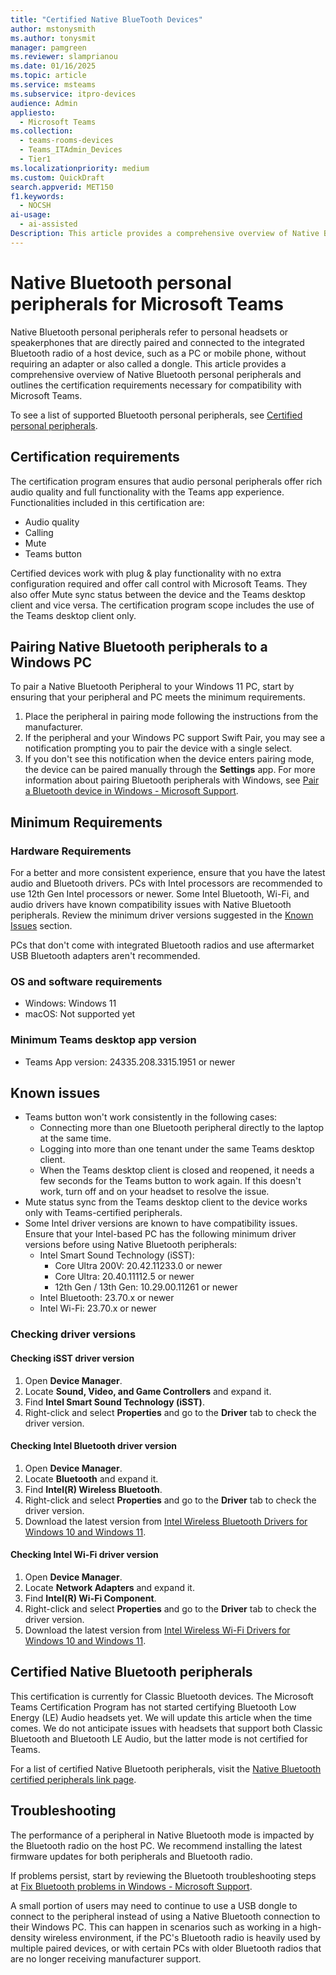 ```yaml
---  
title: "Certified Native BlueTooth Devices"  
author: mstonysmith
ms.author: tonysmit  
manager: pamgreen
ms.reviewer: slamprianou 
ms.date: 01/16/2025  
ms.topic: article
ms.service: msteams
ms.subservice: itpro-devices
audience: Admin
appliesto: 
  - Microsoft Teams
ms.collection: 
  - teams-rooms-devices
  - Teams_ITAdmin_Devices
  - Tier1
ms.localizationpriority: medium
ms.custom: QuickDraft  
search.appverid: MET150  
f1.keywords: 
  - NOCSH 
ai-usage:  
  - ai-assisted
Description: This article provides a comprehensive overview of Native Bluetooth personal peripherals and outlines the certification requirements necessary for compatibility with Microsoft Teams.
---  
```


# Native Bluetooth personal peripherals for Microsoft Teams

Native Bluetooth personal peripherals refer to personal headsets or speakerphones that are directly paired and connected to the integrated Bluetooth radio of a host device, such as a PC or mobile phone, without requiring an adapter or also called a dongle. This article provides a comprehensive overview of Native Bluetooth personal peripherals and outlines the certification requirements necessary for compatibility with Microsoft Teams.

To see a list of supported Bluetooth personal peripherals, see [Certified personal peripherals](/microsoftteams/devices/usb-devices).

## Certification requirements

The certification program ensures that audio personal peripherals offer rich audio quality and full functionality with the Teams app experience. Functionalities included in this certification are:

- Audio quality
- Calling
- Mute
- Teams button

Certified devices work with plug & play functionality with no extra configuration required and offer call control with Microsoft Teams. They also offer Mute sync status between the device and the Teams desktop client and vice versa. The certification program scope includes the use of the Teams desktop client only.

## Pairing Native Bluetooth peripherals to a Windows PC

To pair a Native Bluetooth Peripheral to your Windows 11 PC, start by ensuring that your peripheral and PC meets the minimum requirements.

1. Place the peripheral in pairing mode following the instructions from the manufacturer.
2. If the peripheral and your Windows PC support Swift Pair, you may see a notification prompting you to pair the device with a single select.
3. If you don't see this notification when the device enters pairing mode, the device can be paired manually through the **Settings** app. For more information about pairing Bluetooth peripherals with Windows, see [Pair a Bluetooth device in Windows - Microsoft Support](https://support.microsoft.com/windows/pair-a-bluetooth-device-in-windows-2be7b51f-6ae9-b757-a3b9-95ee40c3e242).

## Minimum Requirements

### Hardware Requirements

For a better and more consistent experience, ensure that you have the latest audio and Bluetooth drivers. PCs with Intel processors are recommended to use 12th Gen Intel processors or newer. Some Intel Bluetooth, Wi-Fi, and audio drivers have known compatibility issues with Native Bluetooth peripherals. Review the minimum driver versions suggested in the [Known Issues](#known-issues) section.

PCs that don't come with integrated Bluetooth radios and use aftermarket USB Bluetooth adapters aren't recommended.

### OS and software requirements

- Windows: Windows 11
- macOS: Not supported yet

### Minimum Teams desktop app version

- Teams App version: 24335.208.3315.1951 or newer

## Known issues

- Teams button won't work consistently in the following cases:
  - Connecting more than one Bluetooth peripheral directly to the laptop at the same time.
  - Logging into more than one tenant under the same Teams desktop client.
  - When the Teams desktop client is closed and reopened, it needs a few seconds for the Teams button to work again. If this doesn't work, turn off and on your headset to resolve the issue.
- Mute status sync from the Teams desktop client to the device works only with Teams-certified peripherals.
- Some Intel driver versions are known to have compatibility issues. Ensure that your Intel-based PC has the following minimum driver versions before using Native Bluetooth peripherals:
  - Intel Smart Sound Technology (iSST):
    - Core Ultra 200V: 20.42.11233.0 or newer
    - Core Ultra: 20.40.11112.5 or newer
    - 12th Gen / 13th Gen: 10.29.00.11261 or newer
  - Intel Bluetooth: 23.70.x or newer
  - Intel Wi-Fi: 23.70.x or newer

### Checking driver versions

#### Checking iSST driver version

1. Open **Device Manager**.
2. Locate **Sound, Video, and Game Controllers** and expand it.
3. Find **Intel Smart Sound Technology (iSST)**.
4. Right-click and select **Properties** and go to the **Driver** tab to check the driver version.

#### Checking Intel Bluetooth driver version

1. Open **Device Manager**.
2. Locate **Bluetooth** and expand it.
3. Find **Intel(R) Wireless Bluetooth**.
4. Right-click and select **Properties** and go to the **Driver** tab to check the driver version.
5. Download the latest version from [Intel Wireless Bluetooth Drivers for Windows 10 and Windows 11](https://www.intel.com/content/www/us/en/download/19351/intel-wireless-wi-fi-drivers-for-windows-10-and-windows-11.html?wapkw=wifi).

#### Checking Intel Wi-Fi driver version

1. Open **Device Manager**.
2. Locate **Network Adapters** and expand it.
3. Find **Intel(R) Wi-Fi Component**.
4. Right-click and select **Properties** and go to the **Driver** tab to check the driver version.
5. Download the latest version from [Intel Wireless Wi-Fi Drivers for Windows 10 and Windows 11](https://www.intel.com/content/www/us/en/download/19351/intel-wireless-wi-fi-drivers-for-windows-10-and-windows-11.html?wapkw=wifi).

## Certified Native Bluetooth peripherals

This certification is currently for Classic Bluetooth devices. The Microsoft Teams Certification Program has not started certifying Bluetooth Low Energy (LE) Audio headsets yet. We will update this article when the time comes. We do not anticipate issues with headsets that support both Classic Bluetooth and Bluetooth LE Audio, but the latter mode is not certified for Teams.

For a list of certified Native Bluetooth peripherals, visit the [Native Bluetooth certified peripherals link page](https://www.microsoft.com/microsoft-teams/across-devices/devices).

## Troubleshooting

The performance of a peripheral in Native Bluetooth mode is impacted by the Bluetooth radio on the host PC. We recommend installing the latest firmware updates for both peripherals and Bluetooth radio.

If problems persist, start by reviewing the Bluetooth troubleshooting steps at [Fix Bluetooth problems in Windows - Microsoft Support](https://support.microsoft.com/help/14169/windows-10-fix-bluetooth-problems).

A small portion of users may need to continue to use a USB dongle to connect to the peripheral instead of using a Native Bluetooth connection to their Windows PC. This can happen in scenarios such as working in a high-density wireless environment, if the PC's Bluetooth radio is heavily used by multiple paired devices, or with certain PCs with older Bluetooth radios that are no longer receiving manufacturer support.